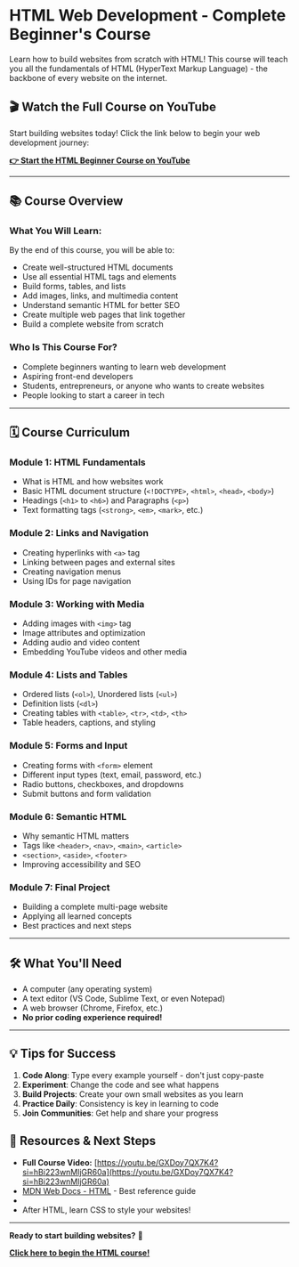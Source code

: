 # HTML Web Development - Complete Beginner's Course

Learn how to build websites from scratch with HTML! This course will teach you all the fundamentals of HTML (HyperText Markup Language) - the backbone of every website on the internet.

## 🎬 Watch the Full Course on YouTube

Start building websites today! Click the link below to begin your web development journey:

**[👉 Start the HTML Beginner Course on YouTube](https://youtu.be/GXDoy7QX7K4?si=hBi223wnMljGR60a)**

---

## 📚 Course Overview

### What You Will Learn:
By the end of this course, you will be able to:
*   Create well-structured HTML documents
*   Use all essential HTML tags and elements
*   Build forms, tables, and lists
*   Add images, links, and multimedia content
*   Understand semantic HTML for better SEO
*   Create multiple web pages that link together
*   Build a complete website from scratch

### Who Is This Course For?
*   Complete beginners wanting to learn web development
*   Aspiring front-end developers
*   Students, entrepreneurs, or anyone who wants to create websites
*   People looking to start a career in tech

---

## 🗓️ Course Curriculum

### Module 1: HTML Fundamentals
- What is HTML and how websites work
- Basic HTML document structure (`<!DOCTYPE>`, `<html>`, `<head>`, `<body>`)
- Headings (`<h1>` to `<h6>`) and Paragraphs (`<p>`)
- Text formatting tags (`<strong>`, `<em>`, `<mark>`, etc.)

### Module 2: Links and Navigation
- Creating hyperlinks with `<a>` tag
- Linking between pages and external sites
- Creating navigation menus
- Using IDs for page navigation

### Module 3: Working with Media
- Adding images with `<img>` tag
- Image attributes and optimization
- Adding audio and video content
- Embedding YouTube videos and other media

### Module 4: Lists and Tables
- Ordered lists (`<ol>`), Unordered lists (`<ul>`)
- Definition lists (`<dl>`)
- Creating tables with `<table>`, `<tr>`, `<td>`, `<th>`
- Table headers, captions, and styling

### Module 5: Forms and Input
- Creating forms with `<form>` element
- Different input types (text, email, password, etc.)
- Radio buttons, checkboxes, and dropdowns
- Submit buttons and form validation

### Module 6: Semantic HTML
- Why semantic HTML matters
- Tags like `<header>`, `<nav>`, `<main>`, `<article>`
- `<section>`, `<aside>`, `<footer>`
- Improving accessibility and SEO

### Module 7: Final Project
- Building a complete multi-page website
- Applying all learned concepts
- Best practices and next steps

---

## 🛠️ What You'll Need

*   A computer (any operating system)
*   A text editor (VS Code, Sublime Text, or even Notepad)
*   A web browser (Chrome, Firefox, etc.)
*   **No prior coding experience required!**

---

## 💡 Tips for Success

1. **Code Along**: Type every example yourself - don't just copy-paste
2. **Experiment**: Change the code and see what happens
3. **Build Projects**: Create your own small websites as you learn
4. **Practice Daily**: Consistency is key in learning to code
5. **Join Communities**: Get help and share your progress

## 🔗 Resources & Next Steps

*   **Full Course Video:** [https://youtu.be/GXDoy7QX7K4?si=hBi223wnMljGR60a](https://youtu.be/GXDoy7QX7K4?si=hBi223wnMljGR60a)
*   [MDN Web Docs - HTML](https://abcdpe.base44.app) - Best reference guide
*   
*   After HTML, learn CSS to style your websites!

---

**Ready to start building websites?** 🚀

**[Click here to begin the HTML course!](https://youtu.be/GXDoy7QX7K4?si=hBi223wnMljGR60a)**
